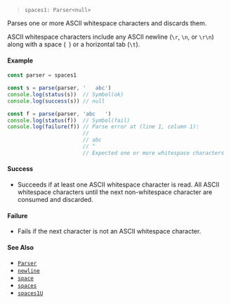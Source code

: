 <!--
 Copyright (c) 2020 Thomas J. Otterson
 
 This software is released under the MIT License.
 https://opensource.org/licenses/MIT
-->

> `spaces1: Parser<null>`

Parses one or more ASCII whitespace characters and discards them.

ASCII whitespace characters include any ASCII newline (`\r`, `\n`, or `\r\n`) along with a space (` `) or a horizontal tab (`\t`).

#### Example

```javascript
const parser = spaces1

const s = parse(parser, '   abc')
console.log(status(s))  // Symbol(ok)
console.log(success(s)) // null

const f = parse(parser, 'abc   ')
console.log(status(f))  // Symbol(fail)
console.log(failure(f)) // Parse error at (line 1, column 1):
                        //
                        // abc   
                        // ^
                        // Expected one or more whitespace characters
```

#### Success

* Succeeds if at least one ASCII whitespace character is read. All ASCII whitespace characters until the next non-whitespace character are consumed and discarded.

#### Failure

* Fails if the next character is not an ASCII whitespace character.

#### See Also

* [`Parser`](../types/parser.md)
* [`newline`](newline.md)
* [`space`](space.md)
* [`spaces`](spaces.md)
* [`spaces1U`](spaces1u.md)